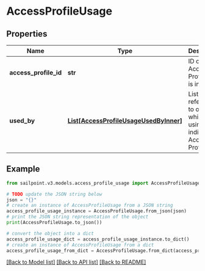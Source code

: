 # AccessProfileUsage


## Properties

Name | Type | Description | Notes
------------ | ------------- | ------------- | -------------
**access_profile_id** | **str** | ID of the Access Profile that is in use | [optional] 
**used_by** | [**List[AccessProfileUsageUsedByInner]**](AccessProfileUsageUsedByInner.md) | List of references to objects which are using the indicated Access Profile | [optional] 

## Example

```python
from sailpoint.v3.models.access_profile_usage import AccessProfileUsage

# TODO update the JSON string below
json = "{}"
# create an instance of AccessProfileUsage from a JSON string
access_profile_usage_instance = AccessProfileUsage.from_json(json)
# print the JSON string representation of the object
print(AccessProfileUsage.to_json())

# convert the object into a dict
access_profile_usage_dict = access_profile_usage_instance.to_dict()
# create an instance of AccessProfileUsage from a dict
access_profile_usage_from_dict = AccessProfileUsage.from_dict(access_profile_usage_dict)
```
[[Back to Model list]](../README.md#documentation-for-models) [[Back to API list]](../README.md#documentation-for-api-endpoints) [[Back to README]](../README.md)


